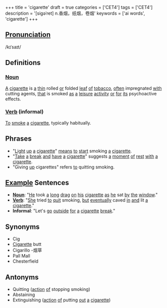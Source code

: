 +++
title = 'cigarette'
draft = true
categories = ['CET4']
tags = ['CET4']
description = '[sigəˈret] n.香烟，纸烟，卷烟'
keywords = ['ai words', 'cigarette']
+++

## [Pronunciation](/en/post/pronunciation/)
/kɪˈsaɪt/

## Definitions
### [Noun](/en/post/noun/)
[A](/en/post/a/) [cigarette](/en/post/cigarette/) is [a](/en/post/a/) [thin](/en/post/thin/) rolled [or](/en/post/or/) folded [leaf](/en/post/leaf/) [of](/en/post/of/) [tobacco](/en/post/tobacco/), [often](/en/post/often/) impregnated [with](/en/post/with/) cutting agents, [that](/en/post/that/) is smoked [as](/en/post/as/) [a](/en/post/a/) [leisure](/en/post/leisure/) [activity](/en/post/activity/) [or](/en/post/or/) [for](/en/post/for/) [its](/en/post/its/) psychoactive effects.

### [Verb](/en/post/verb/) (informal)
[To](/en/post/to/) [smoke](/en/post/smoke/) [a](/en/post/a/) [cigarette](/en/post/cigarette/), typically habitually.

## Phrases
- "[Light](/en/post/light/) [up](/en/post/up/) [a](/en/post/a/) [cigarette](/en/post/cigarette/)" [means](/en/post/means/) [to](/en/post/to/) [start](/en/post/start/) smoking [a](/en/post/a/) [cigarette](/en/post/cigarette/).
- "[Take](/en/post/take/) [a](/en/post/a/) [break](/en/post/break/) [and](/en/post/and/) [have](/en/post/have/) [a](/en/post/a/) [cigarette](/en/post/cigarette/)" suggests [a](/en/post/a/) [moment](/en/post/moment/) [of](/en/post/of/) [rest](/en/post/rest/) [with](/en/post/with/) [a](/en/post/a/) [cigarette](/en/post/cigarette/).
- "Giving [up](/en/post/up/) cigarettes" refers [to](/en/post/to/) quitting smoking.

## [Example](/en/post/example/) Sentences
- **[Noun](/en/post/noun/)**: "[He](/en/post/he/) took [a](/en/post/a/) [long](/en/post/long/) [drag](/en/post/drag/) [on](/en/post/on/) [his](/en/post/his/) [cigarette](/en/post/cigarette/) [as](/en/post/as/) [he](/en/post/he/) sat [by](/en/post/by/) [the](/en/post/the/) [window](/en/post/window/)."
- **[Verb](/en/post/verb/)**: "[She](/en/post/she/) tried [to](/en/post/to/) [quit](/en/post/quit/) smoking, [but](/en/post/but/) [eventually](/en/post/eventually/) caved [in](/en/post/in/) [and](/en/post/and/) lit [a](/en/post/a/) [cigarette](/en/post/cigarette/)."
- **Informal**: "Let's [go](/en/post/go/) [outside](/en/post/outside/) [for](/en/post/for/) [a](/en/post/a/) [cigarette](/en/post/cigarette/) [break](/en/post/break/)."

## Synonyms
- Cig
- [Cigarette](/en/post/cigarette/) butt
- Cigarillo
-烟草
- Pall Mall
- Chesterfield

## Antonyms
- Quitting ([action](/en/post/action/) [of](/en/post/of/) stopping smoking)
- Abstaining
- Extinguishing ([action](/en/post/action/) [of](/en/post/of/) putting [out](/en/post/out/) [a](/en/post/a/) [cigarette](/en/post/cigarette/))
